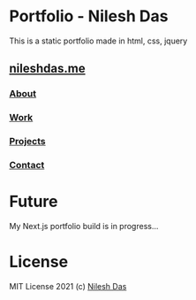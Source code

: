 # Portfolio - Nilesh Das
This is a static portfolio made in html, css, jquery
## [nileshdas.me](https://nileshdas.me)

### [About](https://nileshdas.me#about) 

### [Work](https://nileshdas.me#work)

### [Projects](https://nileshdas.me#projects)

### [Contact](https://nileshdas.me#contact)

# Future
My Next.js portfolio build is in progress...

# License
MIT License 2021 (c) [Nilesh Das](LICENSE)